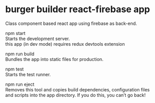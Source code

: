 # burger builder react-firebase app

Class component based react app using firebase as back-end.

npm start\
	Starts the development server.\
    	this app (in dev mode) requires redux devtools extension

npm run build\
	Bundles the app into static files for production.

npm test\
	Starts the test runner.

npm run eject\
	Removes this tool and copies build dependencies, configuration files\
	and scripts into the app directory. If you do this, you can’t go back!
